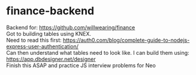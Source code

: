 # finance-backend<br>
Backend for: https://github.com/willwearing/finance<br>
Got to building tables using KNEX.<br> 
Need to read this first: https://auth0.com/blog/complete-guide-to-nodejs-express-user-authentication/<br>
Can then understand what tables need to look like. I can build them using: https://app.dbdesigner.net/designer<br>
Finish this ASAP and practice JS interview problems for Neo<br>
